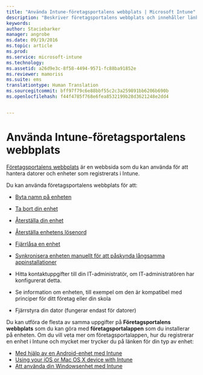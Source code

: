 ```yaml
---
title: "Använda Intune-företagsportalens webbplats | Microsoft Intune"
description: "Beskriver företagsportalens webbplats och innehåller länkar till anvisningar för saker du kan göra på webbplatsen"
keywords: 
author: Staciebarker
manager: angrobe
ms.date: 09/19/2016
ms.topic: article
ms.prod: 
ms.service: microsoft-intune
ms.technology: 
ms.assetid: a26d9e3c-8f58-4494-9571-fc88ba91852e
ms.reviewer: mamoriss
ms.suite: ems
translationtype: Human Translation
ms.sourcegitcommit: bff97f79c6e88bbf55c2c3a259891bb6206b690b
ms.openlocfilehash: f44f4785f768e6fea8532199b28d3621248e2dd4


---
```


# Använda Intune-företagsportalens webbplats
 [Företagsportalens webbplats](http://portal.manage.microsoft.com) är en webbsida som du kan använda för att hantera datorer och enheter som registrerats i Intune.

Du kan använda företagsportalens webbplats för att:

-   [Byta namn på enheten](rename-your-device-cpwebsite.md)

-   [Ta bort din enhet](remove-your-device-cpwebsite.md)

-   [Återställa din enhet](reset-your-device-cpwebsite.md)

-   [Återställa enhetens lösenord](reset-your-passcode-cpwebsite.md)

-   [Fjärrlåsa en enhet](remote-lock-your-device-cpwebsite.md)

-   [Synkronisera enheten manuellt för att påskynda långsamma appinstallationer](sync-your-device-manually-cpwebsite.md)

-   Hitta kontaktuppgifter till din IT-administratör, om IT-administratören har konfigurerat detta.

-   Se information om enheten, till exempel om den är kompatibel med principer för ditt företag eller din skola

-   Fjärrstyra din dator (fungerar endast för datorer)

Du kan utföra de flesta av samma uppgifter på **Företagsportalens webbplats** som du kan göra med **företagsportalappen** som du installerar på enheten. Om du vill veta mer om företagsportalappen, hur du registrerar en enhet i Intune och mycket mer trycker du på länken för din typ av enhet:

- [Med hjälp av en Android-enhet med Intune](using-your-android-device-with-intune.md)
- [Using your iOS or Mac OS X device with Intune](using-your-ios-or-mac-os-x-device-with-intune.md)
- [Att använda din Windowsenhet med Intune](using-your-windows-device-with-intune.md)



<!--HONumber=Sep16_HO3-->


